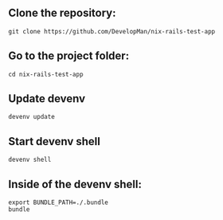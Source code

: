 ## Clone the repository:
    git clone https://github.com/DevelopMan/nix-rails-test-app

## Go to the project folder:
    cd nix-rails-test-app

## Update devenv
    devenv update

## Start devenv shell
    devenv shell

## Inside of the devenv shell:
    export BUNDLE_PATH=./.bundle
    bundle